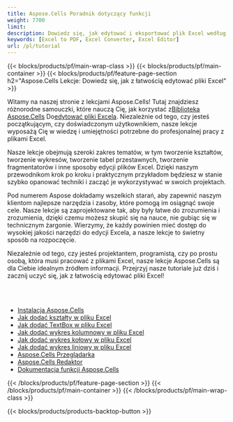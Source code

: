 ```yaml
---
title: Aspose.Cells Poradnik dotyczący funkcji
weight: 7700
limit:
description: Dowiedz się, jak edytować i eksportować plik Excel według kodu.
keywords: [Excel to PDF, Excel Converter, Excel Editor]
url: /pl/tutorial
---
```

{{< blocks/products/pf/main-wrap-class >}}
{{< blocks/products/pf/main-container >}}
{{< blocks/products/pf/feature-page-section h2="Aspose.Cells Lekcje: Dowiedz się, jak z łatwością edytować pliki Excel" >}}

<p>
 Witamy na naszej stronie z lekcjami Aspose.Cells! Tutaj znajdziesz różnorodne samouczki, które nauczą Cię, jak korzystać z<a href="https://www.nuget.org/packages/Aspose.Cells">Biblioteka Aspose.Cells</a> Do<a href="https://products.aspose.app/cells/editor/">edytować pliki Excela</a>. Niezależnie od tego, czy jesteś początkującym, czy doświadczonym użytkownikiem, nasze lekcje wyposażą Cię w wiedzę i umiejętności potrzebne do profesjonalnej pracy z plikami Excel.
</p>
<p>
Nasze lekcje obejmują szeroki zakres tematów, w tym tworzenie kształtów, tworzenie wykresów, tworzenie tabel przestawnych, tworzenie fragmentatorów i inne sposoby edycji plików Excel. Dzięki naszym przewodnikom krok po kroku i praktycznym przykładom będziesz w stanie szybko opanować techniki i zacząć je wykorzystywać w swoich projektach.</p>
<p>
Pod numerem Aspose dokładamy wszelkich starań, aby zapewnić naszym klientom najlepsze narzędzia i zasoby, które pomogą im osiągnąć swoje cele. Nasze lekcje są zaprojektowane tak, aby były łatwe do zrozumienia i zrozumienia, dzięki czemu możesz skupić się na nauce, nie gubiąc się w technicznym żargonie. Wierzymy, że każdy powinien mieć dostęp do wysokiej jakości narzędzi do edycji Excela, a nasze lekcje to świetny sposób na rozpoczęcie.</p>
<p>
Niezależnie od tego, czy jesteś projektantem, programistą, czy po prostu osobą, która musi pracować z plikami Excel, nasze lekcje Aspose.Cells są dla Ciebie idealnym źródłem informacji. Przejrzyj nasze tutoriale już dziś i zacznij uczyć się, jak z łatwością edytować pliki Excel!
</p>

<br />
<br />

<div class="code-sample">
    <ul class="link-list">
        <li class="link-item"><a href="https://docs.aspose.com/cells/net/installation/">Instalacja Aspose.Cells</a></li>
        <li class="link-item"><a href="add-shapes-in-excel">Jak dodać kształty w pliku Excel</a></li>
        <li class="link-item"><a href="add-textbox-in-excel">Jak dodać TextBox w pliku Excel</a></li>
        <li class="link-item"><a href="add-column-chart-in-excel">Jak dodać wykres kolumnowy w pliku Excel</a></li>
        <li class="link-item"><a href="add-pie-chart-in-excel">Jak dodać wykres kołowy w pliku Excel</a></li>
        <li class="link-item"><a href="add-line-chart-in-excel">Jak dodać wykres liniowy w pliku Excel</a></li>
        <li class="link-item"><a href="https://products.aspose.app/cells/viewer/">Aspose.Cells Przeglądarka</a></li> 
        <li class="link-item"><a href="https://products.aspose.app/cells/editor/">Aspose.Cells Redaktor</a></li>        
        <li class="link-item"><a href="https://docs.aspose.com/cells/net/features/">Dokumentacja funkcji Aspose.Cells</a></li>
    </ul>
</div>



{{< /blocks/products/pf/feature-page-section >}}
{{< /blocks/products/pf/main-container >}}
{{< /blocks/products/pf/main-wrap-class >}}

{{< blocks/products/products-backtop-button >}}